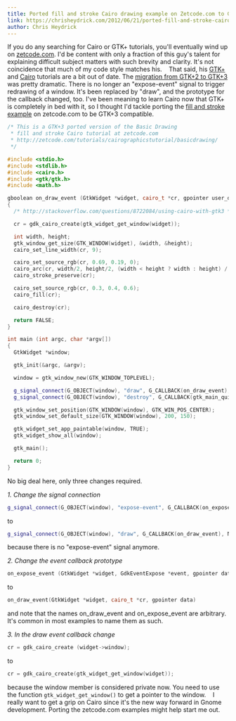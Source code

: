```yaml
---
title: Ported fill and stroke Cairo drawing example on Zetcode.com to GTK+3
link: https://chrisheydrick.com/2012/06/21/ported-fill-and-stroke-cairo-drawing-example-on-zetcode-com-to-gtk3/
author: Chris Heydrick
---
```


If you do any searching for Cairo or GTK+ tutorials, you'll eventually wind
up on [zetcode.com](http://zetcode.com/). I'd be content with only a fraction
of this guy's talent for explaining difficult subject matters with such brevity
and clarity. It's not coincidence that much of my code style matches his. 
 
That said, his [GTK+](http://zetcode.com/tutorials/gtktutorial/) and
[Cairo](http://zetcode.com/tutorials/cairographicstutorial/) tutorials are
a bit out of date. The [migration from GTK+2 to GTK+3](http://developer.gnome.org/gtk3/stable/migrating.html)
was pretty dramatic. There is no longer an "expose-event" signal to trigger
redrawing of a window. It's been replaced by "draw", and the prototype for
the callback changed, too. I've been meaning to learn Cairo now that GTK+
is completely in bed with it, so I thought I'd tackle porting the
[fill and stroke example](http://zetcode.com/tutorials/cairographicstutorial/basicdrawing/)
on zetcode.com to be GTK+3 compatible. 

```c++
/* This is a GTK+3 ported version of the Basic Drawing
 * fill and stroke Cairo tutorial at zetcode.com
 * http://zetcode.com/tutorials/cairographicstutorial/basicdrawing/
 */

#include <stdio.h>
#include <stdlib.h>
#include <cairo.h>
#include <gtk/gtk.h>
#include <math.h>

gboolean on_draw_event (GtkWidget *widget, cairo_t *cr, gpointer user_data)
{
  /* http://stackoverflow.com/questions/8722084/using-cairo-with-gtk3 */

  cr = gdk_cairo_create(gtk_widget_get_window(widget));

  int width, height;
  gtk_window_get_size(GTK_WINDOW(widget), &width, &height);
  cairo_set_line_width(cr, 9);

  cairo_set_source_rgb(cr, 0.69, 0.19, 0);
  cairo_arc(cr, width/2, height/2, (width < height ? width : height) / 2 - 10, 0, 2 * M_PI);
  cairo_stroke_preserve(cr);

  cairo_set_source_rgb(cr, 0.3, 0.4, 0.6);
  cairo_fill(cr);

  cairo_destroy(cr);

  return FALSE;
}

int main (int argc, char *argv[])
{
  GtkWidget *window;

  gtk_init(&argc, &argv);

  window = gtk_window_new(GTK_WINDOW_TOPLEVEL);

  g_signal_connect(G_OBJECT(window), "draw", G_CALLBACK(on_draw_event), NULL);
  g_signal_connect(G_OBJECT(window), "destroy", G_CALLBACK(gtk_main_quit), NULL);

  gtk_window_set_position(GTK_WINDOW(window), GTK_WIN_POS_CENTER);
  gtk_window_set_default_size(GTK_WINDOW(window), 200, 150);

  gtk_widget_set_app_paintable(window, TRUE);
  gtk_widget_show_all(window);

  gtk_main();

  return 0;
}
```

No big deal here, only three changes required.

_1. Change the signal connection_

```c++
g_signal_connect(G_OBJECT(window), "expose-event", G_CALLBACK(on_expose_event), NULL);
```
to
```c++
g_signal_connect(G_OBJECT(window), "draw", G_CALLBACK(on_draw_event), NULL);
```
because there is no "expose-event" signal anymore.

_2. Change the event callback prototype_

```c++
on_expose_event (GtkWidget *widget, GdkEventExpose *event, gpointer data)
```
to
```c++
on_draw_event(GtkWidget *widget, cairo_t *cr, gpointer data)
```
and note that the names on_draw_event and on_expose_event are arbitrary.
It's common in most examples to name them as such.

_3. In the draw event callback change_
```c++
cr = gdk_cairo_create (widget->window);
```
to
```c++
cr = gdk_cairo_create(gtk_widget_get_window(widget));
```
because the window member is considered private now. You need to use the
function `gtk_widget_get_window()` to get a pointer to the window. 
 
I really want to get a grip on Cairo since it's the new way forward in Gnome
development. Porting the zetcode.com examples might help start me out.
